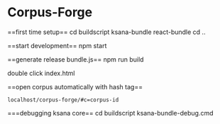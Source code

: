 # Corpus-Forge

==first time setup==
    cd buildscript
    ksana-bundle
    react-bundle
    cd ..

==start development==
    npm start

==generate release bundle.js==
    npm run build

   double click index.html

==open corpus automatically with hash tag==

  	localhost/corpus-forge/#c=corpus-id

===debugging ksana core==
    cd buildscript
    ksana-bundle-debug.cmd